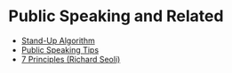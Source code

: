 # Public Speaking and Related
 - [Stand-Up Algorithm](https://github.com/WizardOfArc/helpfulLinksAndTips/tree/master/tips/public_speaking_and_related/stand_up_algorithm.md)
 - [Public Speaking Tips](https://github.com/WizardOfArc/helpfulLinksAndTips/tree/master/tips/public_speaking_and_related/public_speaking_tips.md)
 - [7 Principles (Richard Seoli)](https://github.com/WizardOfArc/helpfulLinksAndTips/tree/master/tips/public_speaking_and_related/richard_zeoli_7_principles.md)
